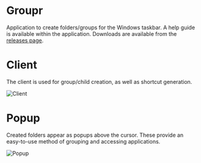 # Groupr
Application to create folders/groups for the Windows taskbar. A help guide is available within the application. Downloads are available from the [releases page](https://github.com/AdamMYoung/Groupr/releases).

# Client
The client is used for group/child creation, as well as shortcut generation.

![Client](https://i.imgur.com/poaTZhi.png)

# Popup
Created folders appear as popups above the cursor. These provide an easy-to-use method of grouping and accessing applications.


![Popup](https://i.imgur.com/7UVRECb.png)

